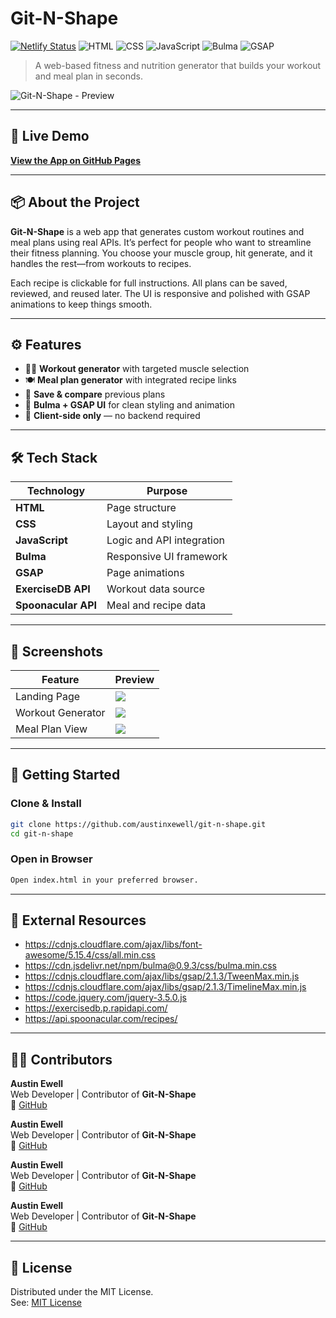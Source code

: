 # Git-N-Shape

[![Netlify Status](https://api.netlify.com/api/v1/badges/c540926f-e116-40fe-8bde-80de7e977eff/deploy-status)](https://austinxewell.github.io/git-n-shape/)  ![HTML](https://img.shields.io/badge/HTML-5-orange?style=flat-square&logo=html5&logoColor=white)  ![CSS](https://img.shields.io/badge/CSS-3-blue?style=flat-square&logo=css3&logoColor=white)  ![JavaScript](https://img.shields.io/badge/JavaScript-ES6-yellow?style=flat-square&logo=javascript)  ![Bulma](https://img.shields.io/badge/Bulma-CSS-green?style=flat-square&logo=bulma)  ![GSAP](https://img.shields.io/badge/GSAP-Animations-black?style=flat-square&logo=greensock)

> A web-based fitness and nutrition generator that builds your workout and meal plan in seconds.

![Git-N-Shape - Preview](https://user-images.githubusercontent.com/86080954/132438873-aa1ce939-5f9d-48b2-9f94-8402d683a5fb.JPG)

---

## 🔗 Live Demo

**[View the App on GitHub Pages](https://austinxewell.github.io/git-n-shape/)**

---

## 📦 About the Project

**Git-N-Shape** is a web app that generates custom workout routines and meal plans using real APIs. It’s perfect for people who want to streamline their fitness planning. You choose your muscle group, hit generate, and it handles the rest—from workouts to recipes.

Each recipe is clickable for full instructions. All plans can be saved, reviewed, and reused later. The UI is responsive and polished with GSAP animations to keep things smooth.

---

## ⚙️ Features

- 🏋️‍♂️ **Workout generator** with targeted muscle selection  
- 🍽️ **Meal plan generator** with integrated recipe links  
- 💾 **Save & compare** previous plans  
- 💅 **Bulma + GSAP UI** for clean styling and animation  
- 🧠 **Client-side only** — no backend required

---

## 🛠 Tech Stack

| Technology         | Purpose                                  |
|--------------------|-------------------------------------------|
| **HTML**           | Page structure                            |
| **CSS**            | Layout and styling                        |
| **JavaScript**     | Logic and API integration                 |
| **Bulma**          | Responsive UI framework                   |
| **GSAP**           | Page animations                           |
| **ExerciseDB API** | Workout data source                       |
| **Spoonacular API**| Meal and recipe data                      |

---

## 📸 Screenshots

| Feature | Preview |
|--------|---------|
| Landing Page | ![](https://user-images.githubusercontent.com/86080954/132438873-aa1ce939-5f9d-48b2-9f94-8402d683a5fb.JPG) |
| Workout Generator | ![](https://user-images.githubusercontent.com/86080954/132438886-6a2209e3-4c12-4a2f-80b8-87ba1bbd9d46.JPG) |
| Meal Plan View | ![](https://user-images.githubusercontent.com/86080954/132438914-e56f4e44-c46e-41a4-a531-d66d27a15e22.JPG) |

---

## 🚀 Getting Started

### Clone & Install

```bash
git clone https://github.com/austinxewell/git-n-shape.git
cd git-n-shape
```

### Open in Browser

```bash
Open index.html in your preferred browser.
```

---

## 🔗 External Resources

- https://cdnjs.cloudflare.com/ajax/libs/font-awesome/5.15.4/css/all.min.css  
- https://cdn.jsdelivr.net/npm/bulma@0.9.3/css/bulma.min.css  
- https://cdnjs.cloudflare.com/ajax/libs/gsap/2.1.3/TweenMax.min.js  
- https://cdnjs.cloudflare.com/ajax/libs/gsap/2.1.3/TimelineMax.min.js  
- https://code.jquery.com/jquery-3.5.0.js  
- https://exercisedb.p.rapidapi.com/  
- https://api.spoonacular.com/recipes/

---

## 👨‍💻 Contributors

**Austin Ewell**  
Web Developer | Contributor of **Git-N-Shape**  
🔗 [GitHub](https://github.com/austinxewell)

**Austin Ewell**  
Web Developer | Contributor of **Git-N-Shape**  
🔗 [GitHub](https://github.com/austinxewell)

**Austin Ewell**  
Web Developer | Contributor of **Git-N-Shape**  
🔗 [GitHub](https://github.com/austinxewell)

**Austin Ewell**  
Web Developer | Contributor of **Git-N-Shape**  
🔗 [GitHub](https://github.com/austinxewell)

---

## 📄 License

Distributed under the MIT License.  
See: [MIT License](https://opensource.org/licenses/MIT)
